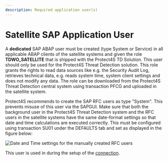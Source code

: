 ```yaml
---
description: Required application user(s)
---
```


# Satellite SAP Application User

A **dedicated** SAP ABAP user must be created (type System or Service) in all applicable ABAP clients of the satellite systems and given the role **TDWO\_SATELLITE** that is shipped with the Protect4S TD Solution. This user should only be used for the Protect4S Threat Detection solution. This role grants the rights to read data sources like e.g. the Security Audit Log, retrieves technical data, e.g. reads system time, system client settings and does not modify any data. The role can be downloaded from the Protect4S Threat Detection central system using transaction PFCG and uploaded in the satellite system.

Protect4S recommends to create the SAP RFC users as type "System". This prevents misuse of this user via the SAPGUI. Make sure that both the background user in the Protect4S Threat Detection system and the RFC users in the satellite systems have the same date-format settings so that date and time calculations are executed correctly. This must be configured using transaction SU01 under the DEFAULTS tab and set as displayed in the figure below:

![Date and Time settings for the manually created RFC users](https://files.gitbook.com/v0/b/gitbook-legacy-files/o/assets%2F-Mee93KW0BtSWNWC0nS9%2F-MhIoDN1X2VnVwIeuzgJ%2F-MhIqhinNsb\_\_LCZuNle%2Fimage.png?alt=media\&token=54fb1975-7e71-486a-8e33-aba4a1b44bb5)

This user is used in during the setup of the [connection](../../creating-a-system/setting-up-connections/).
